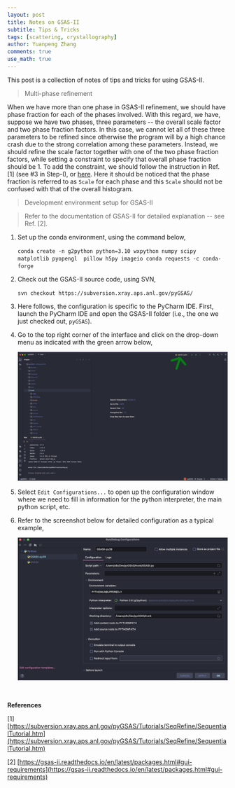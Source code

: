 ```yaml
---
layout: post
title: Notes on GSAS-II
subtitle: Tips & Tricks
tags: [scattering, crystallography]
author: Yuanpeng Zhang
comments: true
use_math: true
---
```


<p style='text-align: justify'>
This post is a collection of notes of tips and tricks for using GSAS-II.
</p>

> Multi-phase refinement

When we have more than one phase in GSAS-II refinement, we should have phase fraction for each of the phases involved. With this regard,
we have, suppose we have two phases, three parameters -- the overall scale factor and two phase fraction factors. In this case, we cannot
let all of these three parameters to be refined since otherwise the program will by a high chance crash due to the strong correlation among
these parameters. Instead, we should refine the scale factor together with one of the two phase fraction factors, while setting a constraint
to specify that overall phase fraction should be 1. To add the constraint, we should follow the instruction in Ref. [1] (see #3 in Step-I),
or [here](/assets/doc/GSASII_Multiphase_setup.pdf). Here it should be noticed that the phase fraction is referred to as `Scale` for each
phase and this `Scale` should not be confused with that of the overall histogram.

> Development environment setup for GSAS-II

> Refer to the documentation of GSAS-II for detailed explanation -- see Ref. [2].

1. Set up the conda environment, using the command below,

    `conda create -n g2python python=3.10 wxpython numpy scipy matplotlib pyopengl  pillow h5py imageio conda requests -c conda-forge`

2. Check out the GSAS-II source code, using SVN,

    `svn checkout https://subversion.xray.aps.anl.gov/pyGSAS/`

3. Here follows, the configuration is specific to the PyCharm IDE. First, launch the PyCharm IDE and open the GSAS-II folder (i.e., the one we just checked out, `pyGSAS`).

4. Go to the top right corner of the interface and click on the drop-down menu as indicated with the green arrow below,

    ![pycharm gsasii](/assets/img/posts/pycharm_gsasii_1.png)

5. Select `Edit Configurations...` to open up the configuration window where we need to fill in information for the python interpreter, the main python script, etc.

6. Refer to the screenshot below for detailed configuration as a typical example,

    ![pycharm gsasii](/assets/img/posts/pycharm_gsasii_2.png)

<br />

<b>References</b>

[1] [https://subversion.xray.aps.anl.gov/pyGSAS/Tutorials/SeqRefine/SequentialTutorial.htm](https://subversion.xray.aps.anl.gov/pyGSAS/Tutorials/SeqRefine/SequentialTutorial.htm)

[2] [https://gsas-ii.readthedocs.io/en/latest/packages.html#gui-requirements](https://gsas-ii.readthedocs.io/en/latest/packages.html#gui-requirements)
